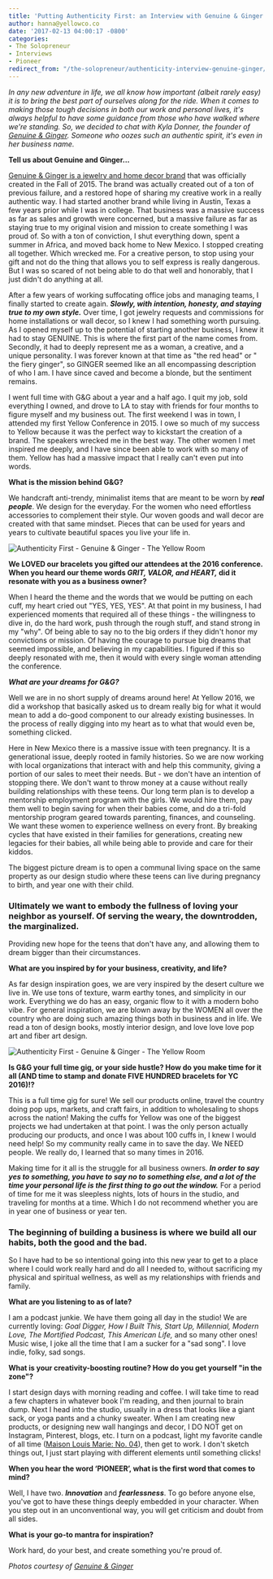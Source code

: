```yaml
---
title: 'Putting Authenticity First: an Interview with Genuine & Ginger'
author: hanna@yellowco.co
date: '2017-02-13 04:00:17 -0800'
categories:
- The Solopreneur
- Interviews
- Pioneer
redirect_from: "/the-solopreneur/authenticity-interview-genuine-ginger/"
---
```


_In any new adventure in life, we all know how important (albeit rarely easy) it is to bring the best part of ourselves along for the ride. When it comes to making those tough decisions in both our work and personal lives, it's always helpful to have some guidance from those who have walked where we're standing. So, we decided to chat with Kyla Donner, the founder of [Genuine & Ginger](http://www.genuineandginger.com/). Someone who oozes such an authentic spirit, it's even in her business name._

**Tell us about Genuine and Ginger...**

[Genuine & Ginger is a jewelry and home decor brand](http://www.genuineandginger.com/) that was officially created in the Fall of 2015\. The brand was actually created out of a ton of previous failure, and a restored hope of sharing my creative work in a really authentic way. I had started another brand while living in Austin, Texas a few years prior while I was in college. That business was a massive success as far as sales and growth were concerned, but a massive failure as far as staying true to my original vision and mission to create something I was proud of. So with a ton of conviction, I shut everything down, spent a summer in Africa, and moved back home to New Mexico. I stopped creating all together. Which wrecked me. For a creative person, to stop using your gift and not do the thing that allows you to self express is really dangerous. But I was so scared of not being able to do that well and honorably, that I just didn't do anything at all.

After a few years of working suffocating office jobs and managing teams, I finally started to create again. _**Slowly, with intention, honesty, and staying true to my own style.**_ Over time, I got jewelry requests and commissions for home installations or wall decor, so I knew I had something worth pursuing. As I opened myself up to the potential of starting another business, I knew it had to stay GENUINE. This is where the first part of the name comes from. Secondly, it had to deeply represent me as a woman, a creative, and a unique personality. I was forever known at that time as "the red head" or " the fiery ginger", so GINGER seemed like an all encompassing description of who I am. I have since caved and become a blonde, but the sentiment remains.

I went full time with G&G about a year and a half ago. I quit my job, sold everything I owned, and drove to LA to stay with friends for four months to figure myself and my business out. The first weekend I was in town, I attended my first Yellow Conference in 2015\. I owe so much of my success to Yellow because it was the perfect way to kickstart the creation of a brand. The speakers wrecked me in the best way. The other women I met inspired me deeply, and I have since been able to work with so many of them. Yellow has had a massive impact that I really can't even put into words.  

**What is the mission behind G&G?**

We handcraft anti-trendy, minimalist items that are meant to be worn by _**real people**_. We design for the everyday. For the women who need effortless accessories to complement their style. Our woven goods and wall decor are created with that same mindset. Pieces that can be used for years and years to cultivate beautiful spaces you live your life in.

![Authenticity First - Genuine & Ginger - The Yellow Room](https://yellow-blog-images.imgix.net/2017/02/IMG_2991.jpg)

**We LOVED our bracelets you gifted our attendees at the 2016 conference. When you heard our theme words _GRIT, VALOR, and HEART,_ did it resonate with you as a business owner?**

When I heard the theme and the words that we would be putting on each cuff, my heart cried out "YES, YES, YES". At that point in my business, I had experienced moments that required all of these things - the willingness to dive in, do the hard work, push through the rough stuff, and stand strong in my "why". Of being able to say no to the big orders if they didn't honor my convictions or mission. Of having the courage to pursue big dreams that seemed impossible, and believing in my capabilities. I figured if this so deeply resonated with me, then it would with every single woman attending the conference.

_**What are your dreams for G&G?**_

Well we are in no short supply of dreams around here! At Yellow 2016, we did a workshop that basically asked us to dream really big for what it would mean to add a do-good component to our already existing businesses. In the process of really digging into my heart as to what that would even be, something clicked.

Here in New Mexico there is a massive issue with teen pregnancy. It is a generational issue, deeply rooted in family histories. So we are now working with local organizations that interact with and help this community, giving a portion of our sales to meet their needs. But - we don't have an intention of stopping there. We don't want to throw money at a cause without really building relationships with these teens. Our long term plan is to develop a mentorship employment program with the girls. We would hire them, pay them well to begin saving for when their babies come, and do a tri-fold mentorship program geared towards parenting, finances, and counseling. We want these women to experience wellness on every front. By breaking cycles that have existed in their families for generations, creating new legacies for their babies, all while being able to provide and care for their kiddos.

The biggest picture dream is to open a communal living space on the same property as our design studio where these teens can live during pregnancy to birth, and year one with their child.

### **Ultimately we want to embody the fullness of loving your neighbor as yourself. Of serving the weary, the downtrodden, the marginalized.**

Providing new hope for the teens that don't have any, and allowing them to dream bigger than their circumstances.

**What are you inspired by for your business, creativity, and life?**

As far design inspiration goes, we are very inspired by the desert culture we live in. We use tons of texture, warm earthy tones, and simplicity in our work. Everything we do has an easy, organic flow to it with a modern boho vibe. For general inspiration, we are blown away by the WOMEN all over the country who are doing such amazing things both in business and in life. We read a ton of design books, mostly interior design, and love love love pop art and fiber art design.

![Authenticity First - Genuine & Ginger - The Yellow Room](https://yellow-blog-images.imgix.net/2017/02/IMG_5563.jpg)

**Is G&G your full time gig, or your side hustle? How do you make time for it all (AND time to stamp and donate FIVE HUNDRED bracelets for YC 2016)!?**

This is a full time gig for sure! We sell our products online, travel the country doing pop ups, markets, and craft fairs, in addition to wholesaling to shops across the nation! Making the cuffs for Yellow was one of the biggest projects we had undertaken at that point. I was the only person actually producing our products, and once I was about 100 cuffs in, I knew I would need help! So my community really came in to save the day. We NEED people. We really do, I learned that so many times in 2016\.

Making time for it all is the struggle for all business owners. _**In order to say yes to something, you have to say no to something else, and a lot of the time your personal life is the first thing to go out the window.**_ For a period of time for me it was sleepless nights, lots of hours in the studio, and traveling for months at a time. Which I do not recommend whether you are in year one of business or year ten.

### **The beginning of building a business is where we build all our habits, both the good and the bad.**

So I have had to be so intentional going into this new year to get to a place where I could work really hard and do all I needed to, without sacrificing my physical and spiritual wellness, as well as my relationships with friends and family.

**What are you listening to as of late?**

I am a podcast junkie. We have them going all day in the studio! We are currently loving: _Goal Digger, How I Built This, Start Up, Millennial, Modern Love, The Mortified Podcast, This American Life,_ and so many other ones! Music wise, I joke all the time that I am a sucker for a "sad song". I love indie, folky, sad songs.  

**What is your creativity-boosting routine? How do you get yourself "in the zone"?**

I start design days with morning reading and coffee. I will take time to read a few chapters in whatever book I'm reading, and then journal to brain dump. Next I head into the studio, usually in a dress that looks like a giant sack, or yoga pants and a chunky sweater. When I am creating new products, or designing new wall hangings and decor, I DO NOT get on Instagram, Pinterest, blogs, etc. I turn on a podcast, light my favorite candle of all time ([Maison Louis Marie: No. 04](https://maisonlouismarie.com/collections/candles/products/no-04-bois-de-balincourt)), then get to work. I don't sketch things out, I just start playing with different elements until something clicks!

**When you hear the word ‘PIONEER’, what is the first word that comes to mind?**

Well, I have two. _**Innovation**_ and _**fearlessness**_. To go before anyone else, you've got to have these things deeply embedded in your character. When you step out in an unconventional way, you will get criticism and doubt from all sides.

**What is your go-to mantra for inspiration?**

Work hard, do your best, and create something you're proud of.

_Photos courtesy of [Genuine & Ginger](http://www.genuineandginger.com/)_

